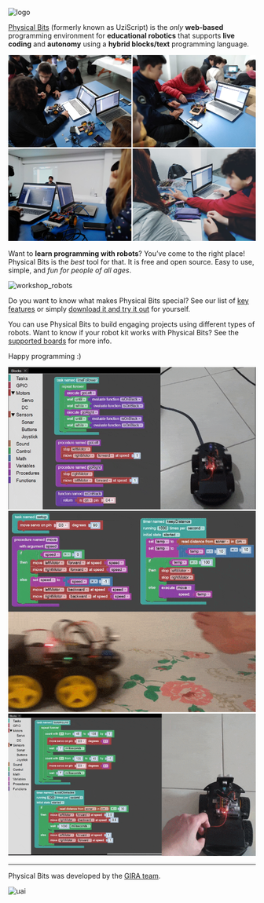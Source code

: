 ![logo](./img/logo.png)

[Physical Bits](https://gira.github.io/PhysicalBits/) (formerly known as UziScript) is the *only* __web-based__ programming environment for __educational robotics__ that supports __live coding__ and __autonomy__ using a __hybrid blocks/text__ programming language.

![workshop_1](./img/workshop_1.png)
![workshop_2](./img/workshop_2.png)

Want to __learn programming with robots__? You’ve come to the right place! Physical Bits is the *best* tool for that. It is free and open source. Easy to use, simple, and *fun for people of all ages*.

![workshop_robots](./img/workshop_robots.png)

Do you want to know what makes Physical Bits special? See our list of [key features](./getting_started/FEATURES.md) or simply [download it and try it out](./getting_started/DOWNLOAD.md) for yourself.

You can use Physical Bits to build engaging projects using different types of robots. Want to know if your robot kit works with Physical Bits? See the [supported boards](./getting_started/BOARDS.md) for more info.

Happy programming :)

![line_follower](./img/line_follower.gif)
![keep_distance](./img/keep_distance.gif)
![avoid_obstacles](./img/avoid_obstacles.gif)

---

Physical Bits was developed by the [GIRA team](./about/README.md).

![uai](./img/uai.png)
